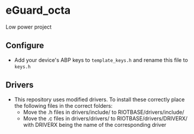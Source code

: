 # eGuard_octa
Low power project

## Configure
- Add your device's ABP keys to `template_keys.h` and rename this file to `keys.h`

## Drivers
- This repository uses modified drivers. To install these correctly place the 
	following files in the correct folders:
	- Move the .h files in drivers/include/ to RIOTBASE/drivers/include/
	- Move the .c files in drivers/drivers/ to RIOTBASE/drivers/DRIVERX/
		with DRIVERX being the name of the corresponding driver
